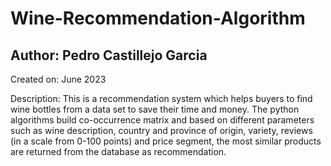 # Wine-Recommendation-Algorithm

## Author: Pedro Castillejo Garcia 
Created on: June 2023

Description: This is a recommendation system which helps buyers to find wine bottles from a data set to save their time and money. The python algorithms build co-occurrence matrix and based on different parameters such as wine description, country and province of origin, variety, reviews (in a scale from 0-100 points) and price segment, the most similar products are returned from the database as recommendation.
